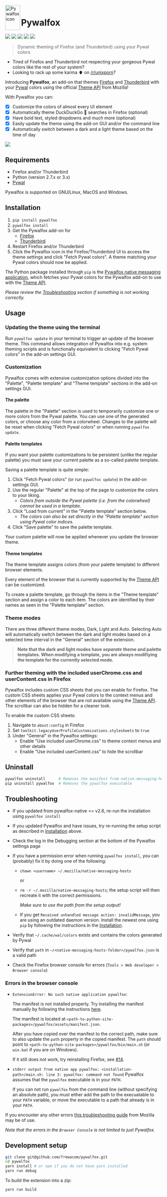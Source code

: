 <img align="left" width="48" height="80" src="images/icon-readme.png" alt="Pywalfox icon">

# Pywalfox

[<img src="https://img.shields.io/amo/v/pywalfox">](https://addons.mozilla.org/en-US/firefox/addon/pywalfox/)
[<img src="https://img.shields.io/amo/stars/pywalfox">](https://addons.mozilla.org/en-US/firefox/addon/pywalfox/)
[<img src="https://img.shields.io/amo/users/pywalfox">](https://addons.mozilla.org/en-US/firefox/addon/pywalfox/)
[<img src="https://img.shields.io/amo/dw/pywalfox">](https://addons.mozilla.org/en-US/firefox/addon/pywalfox/)
[<img src="https://img.shields.io/github/license/frewacom/pywalfox">](https://www.mozilla.org/en-US/MPL/2.0/FAQ/)

> Dynamic theming of Firefox (and Thunderbird) using your Pywal colors

- Tired of Firefox and Thunderbird not respecting your gorgeous Pywal colors like the rest of your system?
- Looking to rack up some karma :arrow_up: on [/r/unixporn](https://reddit.com/r/unixporn)?

Introducing **Pywalfox**, an add-on that themes [Firefox](https://addons.mozilla.org/en-US/firefox/addon/pywalfox/) and [Thunderbird](https://addons.thunderbird.net/sv-SE/thunderbird/addon/pywalfox/) with your [Pywal](https://github.com/dylanaraps/pywal) colors using the official [Theme API](https://developer.mozilla.org/en-US/docs/Mozilla/Add-ons/WebExtensions/manifest.json/theme) from Mozilla!

With Pywalfox you can:
- [x] Customize the colors of almost every UI element
- [x] Automatically theme DuckDuckGo :duck: searches in Firefox (optional)
- [x] Have bold text, styled dropdowns and much more (optional)
- [x] Easily update the theme using the add-on GUI and/or the command line
- [x] Automatically switch between a dark and a light theme based on the time of day

![](images/demo_v204.gif)

## Requirements
- Firefox and/or Thunderbird
- Python (version 2.7.x or 3.x)
- [Pywal](https://github.com/dylanaraps/pywal)

Pywalfox is supported on GNU/Linux, MacOS and Windows.

## Installation

1. `pip install pywalfox`
2. `pywalfox install`
3. Get the Pywalfox add-on for
   - [Firefox](https://addons.mozilla.org/en-US/firefox/addon/pywalfox/)
   - [Thunderbird](https://addons.thunderbird.net/en-US/thunderbird/addon/pywalfox/)
4. Restart Firefox and/or Thunderbird
5. Click the Pywalfox icon in the Firefox/Thunderbird UI to access the theme settings and click "Fetch Pywal colors". A theme matching your Pywal colors should now be applied.

The Python package installed through `pip` is the [Pywalfox native messaging application](https://github.com/Frewacom/pywalfox-native), which fetches your Pywal colors for the Pywalfox add-on to use with the [Theme API](https://developer.mozilla.org/en-US/docs/Mozilla/Add-ons/WebExtensions/manifest.json/theme).

*Please review the [Troubleshooting](#troubleshooting) section if something is not working correctly.*

## Usage

### Updating the theme using the terminal
Run `pywalfox update` in your terminal to trigger an update of the browser theme.
This command allows integration of Pywalfox into e.g. system theming scripts and is functionally equivalent to clicking "Fetch Pywal colors" in the add-on settings GUI.

### Customization
Pywalfox comes with extensive customization options divided into the "Palette", "Palette template" and "Theme template" sections in the add-on settings GUI.

#### The palette
The palette in the "Palette" section is used to temporarily customize one or more colors from the Pywal palette. 
You can use one of the generated colors, or choose any color from a colorwheel. Changes to the palette will be reset when clicking "Fetch Pywal colors" or when running `pywalfox update`.

#### Palette templates
If you want your palette customizations to be persistent (unlike the regular palette) you must save your current palette as a so-called palette template. 

Saving a palette template is quite simple:

1. Click "Fetch Pywal colors" (or run `pywalfox update`) in the add-on settings GUI.
2. Use the regular "Palette" at the top of the page to customize the colors to your liking.
   - *Colors from outside the Pywal palette (i.e. from the colorwheel) cannot be used in a template*.
3. Click "Load from current" in the "Palette template" section below.
   - *The colors can also be set directly in the "Palette template" section using Pywal color indices.*
4. Click "Save palette" to save the palette template. 

Your custom palette will now be applied whenever you update the browser theme.

#### Theme templates
The theme template assigns colors (from your palette template) to different browser elements.

Every element of the browser that is currently supported by the [Theme API](https://developer.mozilla.org/en-US/docs/Mozilla/Add-ons/WebExtensions/manifest.json/theme) can be customized.

To create a palette template, go through the items in the "Theme template" section and assign a color to each item.
The colors are identified by their names as seen in the "Palette template" section.

### Theme modes
There are three different theme modes, Dark, Light and Auto. Selecting Auto will automatically switch between the dark and light modes based on a selected time interval in the "General" section of the extension.

> **Note that the dark and light modes have *separate* theme and palette templates. When modifying a template, you are always modifiying the template for the currently selected mode.**

### Further theming with the included userChrome.css and userContent.css in Firefox
Pywalfox includes custom CSS sheets that you can enable for Firefox.
The custom CSS sheets applies your Pywal colors to the context menus and other elements of the browser that are not available using the [Theme API](https://developer.mozilla.org/en-US/docs/Mozilla/Add-ons/WebExtensions/manifest.json/theme).
The scrollbar can also be hidden for a cleaner look.

To enable the custom CSS sheets:
1. Navigate to `about:config` in Firefox
2. Set `toolkit.legacyUserProfileCustomizations.stylesheets` to `true`
3. Under "General" in the Pywalfox settings:
   - Enable "Use included userChrome.css" to theme context menus and other details
   - Enable "Use included userContent.css" to hide the scrollbar

## Uninstall
```bash
pywalfox uninstall      # Removes the manifest from native-messaging-hosts
pip uninstall pywalfox  # Removes the pywalfox executable
```

## Troubleshooting
* If you updated from pywalfox-native <= v2.6, re-run the installation using `pywalfox install`
* If you updated Pywalfox and have issues, try re-running the setup script as described in [Installation](#installation) above.
* Check the log in the Debugging section at the bottom of the Pywalfox settings page

* If you have a permission error when running `pywalfox install`, you can (probably) fix it by doing one of the following:

  - `chown <username> ~/.mozilla/native-messaging-hosts`

     or

  - `rm -r ~/.mozilla/native-messaging-hosts`; the setup script will then recreate it with the correct permissions.

      *Make sure to use the path from the setup output!*

  - If you get `Received unhandled message action: invalidMessage`, you are using an outdated daemon version.
  Install the newest one using `pip` by following the instructions in the [Installation](#installation).

* Verify that `~/.cache/wal/colors` exists and contains the colors generated by Pywal
* Verify that `path` in `~/<native-messaging-hosts-folder>/pywalfox.json` is a valid path
* Check the Firefox browser console for errors (`Tools > Web developer > Browser console`)

### Errors in the browser console
- `ExtensionError: No such native application pywalfox`:

   The manifest is not installed properly. Try installing the manifest manually by following the instructions [here](https://developer.mozilla.org/en-US/docs/Mozilla/Add-ons/WebExtensions/Native_manifests.).

   The manifest is located at `<path-to-python-site-packages>/pywalfox/assets/manifest.json`.

   After you have copied over the manifest to the correct path, make sure to also update the `path` property in the copied manifest. The `path` should point to `<path-to-python-site-packages>/pywalfox/bin/main.sh` (or `win.bat` if you are on Windows).

   If it still does not work, try reinstalling Firefox, see [#14](https://github.com/Frewacom/pywalfox/issues/14).

- `stderr output from native app pywalfox: <installation-path>/main.sh: line 3: pywalfox: command not found`
  Pywalfox assumes that the `pywalfox` executable is in your `PATH`.

  If you can not run `pywalfox` from the command line (without specifying an absolute path), you must either add the path to the execuatable to your `PATH` variable, or move the executable to a path that already is in your `PATH`.

If you encounter any other errors [this troubleshooting guide](https://developer.mozilla.org/en-US/docs/Mozilla/Add-ons/WebExtensions/Native_messaging#Troubleshooting
) from Mozilla may be of use.

*Note that the errors in the `Browser Console` is not limited to just Pywalfox.*

## Development setup
```bash
git clone git@github.com/frewacom/pywalfox.git
cd pywalfox
yarn install # or npm if you do not have yarn installed
yarn run debug
```

To build the extension into a zip:
```bash
yarn run build
```
